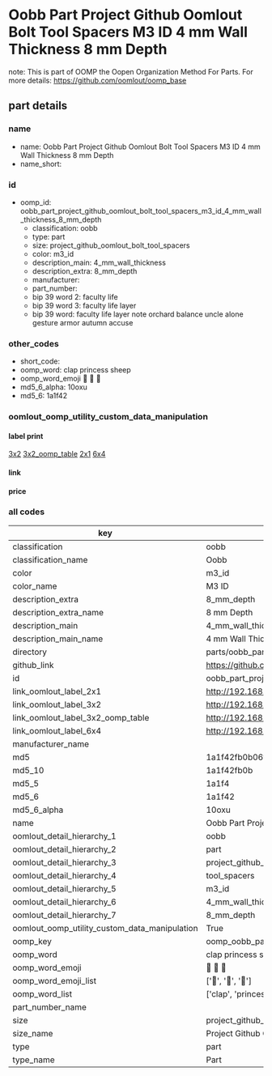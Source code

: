 # Oobb Part Project Github Oomlout Bolt Tool Spacers M3 ID 4 mm Wall Thickness 8 mm Depth  

note: This is part of OOMP the Oopen Organization Method For Parts. For more details: https://github.com/oomlout/oomp_base

##  part details
  







### name
* name: Oobb Part Project Github Oomlout Bolt Tool Spacers M3 ID 4 mm Wall Thickness 8 mm Depth
* name_short: 
### id
* oomp_id: oobb_part_project_github_oomlout_bolt_tool_spacers_m3_id_4_mm_wall_thickness_8_mm_depth
  * classification: oobb
  * type: part
  * size: project_github_oomlout_bolt_tool_spacers
  * color: m3_id
  * description_main: 4_mm_wall_thickness
  * description_extra: 8_mm_depth
  * manufacturer: 
  * part_number: 
  * bip 39 word 2: faculty life
  * bip 39 word 3: faculty life layer
  * bip 39 word: faculty life layer note orchard balance uncle alone gesture armor autumn accuse

### other_codes
* short_code: 
* oomp_word: clap princess sheep
* oomp_word_emoji :clap: :princess: :sheep:
* md5_6_alpha: 10oxu
* md5_6: 1a1f42






### oomlout_oomp_utility_custom_data_manipulation
#### label print
[3x2](http://192.168.1.245:1112/?label=oomp%2010oxu)
[3x2_oomp_table](http://192.168.1.108:1112/?label=oomp%2010oxu)
[2x1](http://192.168.1.242:1112/?label=oomp%2010oxu)
[6x4](http://192.168.1.55:1112/?label=oomp%2010oxu)    

#### link

                              

#### price







### all codes 
| key | value |  
| --- | --- |  
| classification | oobb |  
| classification_name | Oobb |  
| color | m3_id |  
| color_name | M3 ID |  
| description_extra | 8_mm_depth |  
| description_extra_name | 8 mm Depth |  
| description_main | 4_mm_wall_thickness |  
| description_main_name | 4 mm Wall Thickness |  
| directory | parts/oobb_part_project_github_oomlout_bolt_tool_spacers_m3_id_4_mm_wall_thickness_8_mm_depth |  
| github_link | https://github.com/oomlout/oomlout_oomp_part_src/tree/main/parts/oobb_part_project_github_oomlout_bolt_tool_spacers_m3_id_4_mm_wall_thickness_8_mm_depth |  
| id | oobb_part_project_github_oomlout_bolt_tool_spacers_m3_id_4_mm_wall_thickness_8_mm_depth |  
| link_oomlout_label_2x1 | http://192.168.1.242:1112/?label=oomp%2010oxu |  
| link_oomlout_label_3x2 | http://192.168.1.245:1112/?label=oomp%2010oxu |  
| link_oomlout_label_3x2_oomp_table | http://192.168.1.108:1112/?label=oomp%2010oxu |  
| link_oomlout_label_6x4 | http://192.168.1.55:1112/?label=oomp%2010oxu |  
| manufacturer_name |  |  
| md5 | 1a1f42fb0b06fd9046ce096afca0528d |  
| md5_10 | 1a1f42fb0b |  
| md5_5 | 1a1f4 |  
| md5_6 | 1a1f42 |  
| md5_6_alpha | 10oxu |  
| name | Oobb Part Project Github Oomlout Bolt Tool Spacers M3 ID 4 mm Wall Thickness 8 mm Depth |  
| oomlout_detail_hierarchy_1 | oobb |  
| oomlout_detail_hierarchy_2 | part |  
| oomlout_detail_hierarchy_3 | project_github_bolt |  
| oomlout_detail_hierarchy_4 | tool_spacers |  
| oomlout_detail_hierarchy_5 | m3_id |  
| oomlout_detail_hierarchy_6 | 4_mm_wall_thickness |  
| oomlout_detail_hierarchy_7 | 8_mm_depth |  
| oomlout_oomp_utility_custom_data_manipulation | True |  
| oomp_key | oomp_oobb_part_project_github_oomlout_bolt_tool_spacers_m3_id_4_mm_wall_thickness_8_mm_depth |  
| oomp_word | clap princess sheep |  
| oomp_word_emoji | :clap: :princess: :sheep: |  
| oomp_word_emoji_list | [':clap:', ':princess:', ':sheep:'] |  
| oomp_word_list | ['clap', 'princess', 'sheep'] |  
| part_number_name |  |  
| size | project_github_oomlout_bolt_tool_spacers |  
| size_name | Project Github Oomlout Bolt Tool Spacers |  
| type | part |  
| type_name | Part |  
